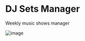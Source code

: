 # DJ Sets Manager

Weekly music shows manager

![image](https://github.com/user-attachments/assets/3d827c23-9459-4024-987e-fb8c0eeb1fdd)



